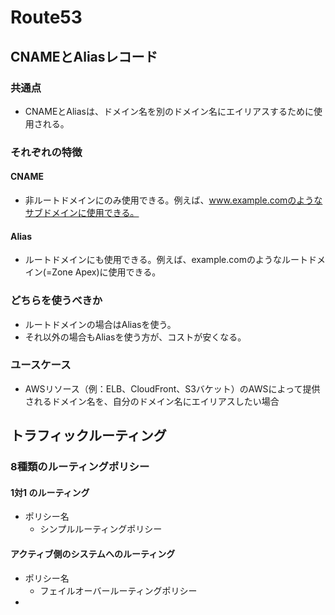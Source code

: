 
# Route53

## CNAMEとAliasレコード
### 共通点
- CNAMEとAliasは、ドメイン名を別のドメイン名にエイリアスするために使用される。

### それぞれの特徴
#### CNAME
- 非ルートドメインにのみ使用できる。例えば、www.example.comのようなサブドメインに使用できる。
#### Alias
- ルートドメインにも使用できる。例えば、example.comのようなルートドメイン(=Zone Apex)に使用できる。

### どちらを使うべきか
- ルートドメインの場合はAliasを使う。
- それ以外の場合もAliasを使う方が、コストが安くなる。

### ユースケース

- AWSリソース（例：ELB、CloudFront、S3バケット）のAWSによって提供されるドメイン名を、自分のドメイン名にエイリアスしたい場合

## トラフィックルーティング

### 8種類のルーティングポリシー

#### 1対1 のルーティング
- ポリシー名
  - シンプルルーティングポリシー

#### アクティブ側のシステムへのルーティング
- ポリシー名
  - フェイルオーバールーティングポリシー
- 
